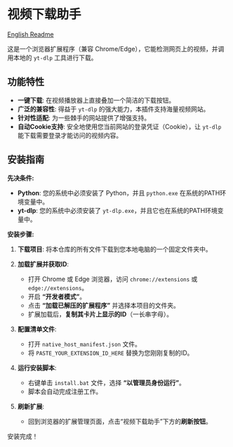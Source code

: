 # 视频下载助手

[English Readme](README.md)

这是一个浏览器扩展程序（兼容 Chrome/Edge），它能检测网页上的视频，并调用本地的 `yt-dlp` 工具进行下载。

## 功能特性

- **一键下载**: 在视频播放器上直接叠加一个简洁的下载按钮。
- **广泛的兼容性**: 得益于 `yt-dlp` 的强大能力，本插件支持海量视频网站。
- **针对性适配**: 为一些棘手的网站提供了增强支持。
- **自动Cookie支持**: 安全地使用您当前网站的登录凭证（Cookie），让 `yt-dlp` 能下载需要登录才能访问的视频内容。

## 安装指南

**先决条件:**

- **Python**: 您的系统中必须安装了 Python，并且 `python.exe` 在系统的PATH环境变量中。
- **yt-dlp**: 您的系统中必须安装了 `yt-dlp.exe`，并且它也在系统的PATH环境变量中。

**安装步骤:**

1.  **下载项目**: 将本仓库的所有文件下载到您本地电脑的一个固定文件夹中。

2.  **加载扩展并获取ID**:
    - 打开 Chrome 或 Edge 浏览器，访问 `chrome://extensions` 或 `edge://extensions`。
    - 开启 **“开发者模式”**。
    - 点击 **“加载已解压的扩展程序”** 并选择本项目的文件夹。
    - 扩展加载后，**复制其卡片上显示的ID**（一长串字母）。

3.  **配置清单文件**:
    - 打开 `native_host_manifest.json` 文件。
    - 将 `PASTE_YOUR_EXTENSION_ID_HERE` 替换为您刚刚复制的ID。

4.  **运行安装脚本**:
    - 右键单击 `install.bat` 文件，选择 **“以管理员身份运行”**。
    - 脚本会自动完成注册工作。

5.  **刷新扩展**:
    - 回到浏览器的扩展管理页面，点击“视频下载助手”下方的**刷新按钮**。

安装完成！